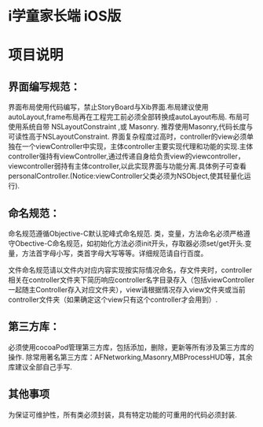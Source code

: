 i学童家长端 iOS版
=====================================


# 项目说明
## 界面编写规范：
界面布局使用代码编写，禁止StoryBoard与Xib界面.布局建议使用autoLayout,frame布局再在工程完工前必须全部转换成autoLayout布局.
布局可使用系统自带 NSLayoutConstraint ,或 Masonry. 推荐使用Masonry,代码长度与可读性高于NSLayoutConstraint.
界面复杂程度过高时，controller的view必须单独在一个viewController中实现，主体controller主要实现代理和功能的实现.主体controller强持有viewController,通过传递自身给负责view的viewcontroller，viewcontroller弱持有主体controller,以此实现界面与功能分离.具体例子可查看personalController.(Notice:viewController父类必须为NSObject,使其轻量化运行).

## 命名规范：
命名规范遵循Objective-C默认驼峰式命名规范.
类，变量，方法命名必须严格遵守Obective-C命名规范，如初始化方法必须init开头，存取器必须set/get开头.变量，方法首字母小写，类首字母大写等等。详细规范请自行百度。

文件命名规范请以文件内对应内容实现按实际情况命名，存文件夹时，controller相关在controller文件夹下简历响应controller名字目录存入（包括viewController一起随主Controller存入对应文件夹），view请根据情况存入view文件夹或当前controller文件夹（如果确定这个view只有这个controller才会用到）.

## 第三方库：
必须使用cocoaPod管理第三方库，包括添加，删除，更新等所有涉及第三方库的操作.
除常用著名第三方库：AFNetworking,Masonry,MBProcessHUD等，其余库建议全部自己手写.

## 其他事项
为保证可维护性，所有类必须封装，具有特定功能的可重用的代码必须封装.